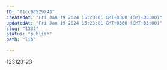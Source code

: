 ```yaml
---
ID: "f1cc90529243"
createdAt: "Fri Jan 19 2024 15:28:01 GMT+0300 (GMT+03:00)"
updatedAt: "Fri Jan 19 2024 15:28:01 GMT+0300 (GMT+03:00)"
slug: "1332"
status: "publish"
path: "lib"

---
```

123123123